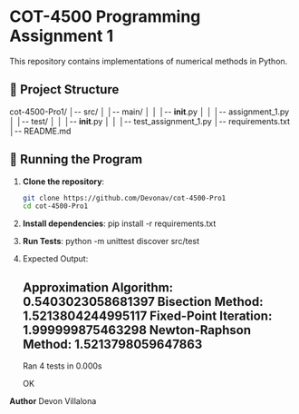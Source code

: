 # COT-4500 Programming Assignment 1

This repository contains implementations of numerical methods in Python.

## 📁 Project Structure

cot-4500-Pro1/
│-- src/
│   │-- main/
│   │   │-- __init__.py
│   │   │-- assignment_1.py
│   │-- test/
│   │   │-- __init__.py
│   │   │-- test_assignment_1.py
│-- requirements.txt
│-- README.md

## 🚀 Running the Program

1. **Clone the repository**:
   ```bash
   git clone https://github.com/Devonav/cot-4500-Pro1
   cd cot-4500-Pro1
2. **Install dependencies**:
pip install -r requirements.txt

3. **Run Tests**:
python -m unittest discover src/test

4. Expected Output:

   Approximation Algorithm: 0.5403023058681397
   Bisection Method: 1.5213804244995117
   Fixed-Point Iteration: 1.999999875463298
   Newton-Raphson Method: 1.5213798059647863
   ----------------------------------------------------------------------
   Ran 4 tests in 0.000s

   OK


**Author**
Devon Villalona